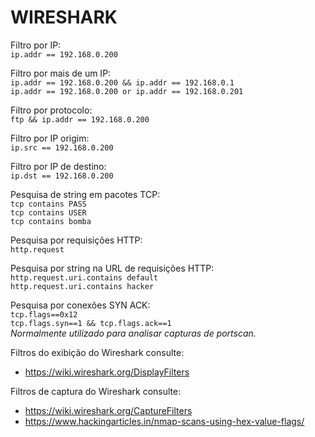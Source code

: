 # WIRESHARK

Filtro por IP:  
``ip.addr == 192.168.0.200``

Filtro por mais de um IP:  
``ip.addr == 192.168.0.200 && ip.addr == 192.168.0.1``  
``ip.addr == 192.168.0.200 or ip.addr == 192.168.0.201``

Filtro por protocolo:  
``ftp && ip.addr == 192.168.0.200``

Filtro por IP origim:  
``ip.src == 192.168.0.200``

Filtro por IP de destino:  
``ip.dst == 192.168.0.200``

Pesquisa de string em pacotes TCP:  
``tcp contains PASS``  
``tcp contains USER``  
``tcp contains bomba``  

Pesquisa por requisições HTTP:  
``http.request``  

Pesquisa por string na URL de requisições HTTP:  
``http.request.uri.contains default``  
``http.request.uri.contains hacker``  

Pesquisa por conexões SYN ACK:  
``tcp.flags==0x12``  
``tcp.flags.syn==1 && tcp.flags.ack==1``  
*Normalmente utilizado para analisar capturas de portscan.*

Filtros do exibição do Wireshark consulte:

- <https://wiki.wireshark.org/DisplayFilters>

Filtros de captura do Wireshark consulte:

- <https://wiki.wireshark.org/CaptureFilters>
- <https://www.hackingarticles.in/nmap-scans-using-hex-value-flags/>
